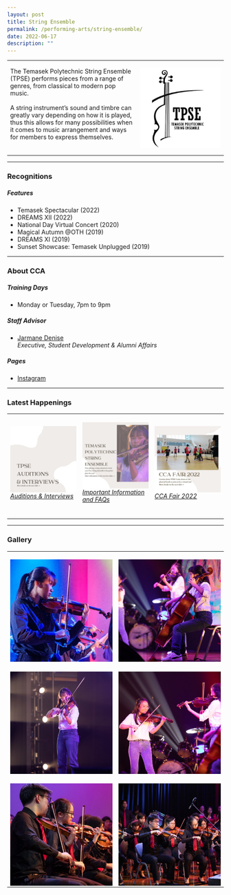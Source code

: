 ```yaml
---
layout: post
title: String Ensemble
permalink: /performing-arts/string-ensemble/
date: 2022-06-17
description: ""
---
```

<table>
	<tbody>
		<tr>
			<td>
				<p>
                    The Temasek Polytechnic String Ensemble (TPSE) performs pieces from a range of genres, from classical to modern pop music.
                    <br>
					<br>
                    A string instrument’s sound and timbre can greatly vary depending on how it is played, thus this allows for many possibilities when it comes to music arrangement and ways for members to express themselves.
                    <br>
                    <br>
				</p>
			</td>
			<td style="width:40%">
				<img alt="SE" style="display:block;margin-left:auto;margin-right:auto;" src="/images/Arts/SE/SE_logo.png">
			</td>
		</tr>
	</tbody>
</table>
	
<hr>
	
### Recognitions

##### Features
	
<ul>
    <li>Temasek Spectacular (2022)</li>
    <li>DREAMS XII (2022)</li>
    <li>National Day Virtual Concert (2020)</li>
    <li>Magical Autumn @OTH (2019)</li>
    <li>DREAMS XI (2019)</li>
    <li>Sunset Showcase: Temasek Unplugged (2019)</li>
</ul>

<hr>

### About CCA

##### Training Days
            
<ul>    
    <li>Monday or Tuesday, 7pm to 9pm</li>
</ul>


##### Staff Advisor

<ul>
	<li>
		<a href="mailto:magtotod@tp.edu.sg"> Jarmane Denise</a>
		<br>
		<i>Executive, Student Development &amp; Alumni Affairs</i>
	</li>
</ul>

##### Pages

<ul>
	<li><a href="https://www.instagram.com/tpstringensemble/">Instagram</a></li>
</ul>

<hr>

### Latest Happenings

<table>
    <tbody><tr>
        <td style="width:33%"><br>
            <a href="https://www.instagram.com/p/Ccpvg6kJWn5/">
                <img src="/images/Arts/SE/SE_Auditions &amp; Interviews.png" style="display:block;margin-left:auto;margin-right:auto;" alt="String Ensemble">
                <h6 style="margin-top:0%">Auditions &amp; Interviews</h6>
            </a>
        </td>
        <td style="width:33%"><br>
            <a href="https://www.instagram.com/p/CcpuP7opI_x/">
                <img src="/images/Arts/SE/SE_Important Information &amp; FAQs.png" style="display:block;margin-left:auto;margin-right:auto;" alt="String Ensemble">
                <h6 style="margin-top:0%">Important Information and FAQs</h6>
            </a>
        </td>
        <td style="width:33%"><br>
            <a href="https://www.instagram.com/p/CcnXKPRJwdh/">
                <img src="/images/Arts/SE/SE_CCA Fair 2022.jpg" style="display:block;margin-left:auto;margin-right:auto;" alt="String Ensemble">
                <h6 style="margin-top:0%">CCA Fair 2022</h6>
            </a>
        </td>
    </tr>
</tbody></table>
	
<hr>

### Gallery

<table>
	<tbody>
		<tr>
			<td style="width:50%"><br>
				<img alt="SE" style="display:block;margin-left:auto;margin-right:auto;" src="/images/Arts/SE/SE_pic_1.jpg">
			</td>
			<td style="width:50%"><br>
				<img alt="SE" style="display:block;margin-left:auto;margin-right:auto;" src="/images/Arts/SE/SE_pic_2.jpg">
			</td>
		</tr>
		<tr>
			<td style="width:50%"><br>
				<img alt="SE" style="display:block;margin-left:auto;margin-right:auto;" src="/images/Arts/SE/SE_pic_3.jpg">
			</td>
			<td style="width:50%"><br>
				<img alt="SE" style="display:block;margin-left:auto;margin-right:auto;" src="/images/Arts/SE/SE_pic_4.jpg">
			</td>
		</tr>
		<tr>
			<td style="width:50%"><br>
				<img alt="SE" style="display:block;margin-left:auto;margin-right:auto;" src="/images/Arts/SE/SE_pic_5.jpg">
			</td>
			<td style="width:50%"><br>
				<img alt="SE" style="display:block;margin-left:auto;margin-right:auto;" src="/images/Arts/SE/SE_pic_6.jpg">
			</td>
		</tr>
	</tbody>
</table>